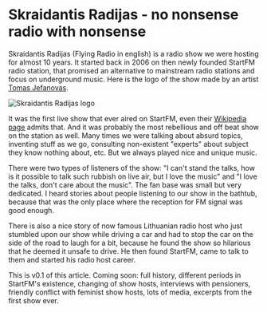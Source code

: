 # Skraidantis Radijas - no nonsense radio with nonsense

Skraidantis Radijas (Flying Radio in english) is a radio show we were hosting for almost 10 years. It started back in 2006 on then newly founded StartFM radio station, that promised an alternative to mainstream radio stations and focus on underground music. Here is the logo of the show made by an artist [Tomas Jefanovas](https://tomjef.com/).

![Skraidantis Radijas logo](https://tamulaitis.lt/images/skraidantis-radijas/skraidantis-radijas-logo.webp)

It was the first live show that ever aired on StartFM, even their [Wikipedia page](https://lt.wikipedia.org/wiki/Start_FM) admits that. And it was probably the most rebellious and off beat show on the station as well. Many times we were talking about absurd topics, inventing stuff as we go, consulting non-existent "experts" about subject they know nothing about, etc. But we always played nice and unique music.

There were two types of listeners of the show: "I can't stand the talks, how is it possible to talk such rubbish on live air, but I love the music" and "I love the talks, don't care about the music". The fan base was small but very dedicated. I heard stories about people listening to our show in the bathtub, because that was the only place where the reception for FM signal was good enough.

There is also a nice story of now famous Lithuanian radio host who just stumbled upon our show while driving a car and had to stop the car on the side of the road to laugh for a bit, because he found the show so hilarious that he deemed it unsafe to drive. He then found StartFM, came to talk to them and started his radio host career.

<!-- ## First iteration, ## Golden years, ## Last breath, ## Punk rock concept (Gonzo), ## Music, ## Digging for rare music, ## Interviews, ## Rebirth -->
<!-- LATGA, strength of signal, penio radijas -->
<!-- https://bembisbembiomotina.lt/skraidantis/ -->

<!--
Skraidantis Radijas was a radio show that ran on the StartFM radio station from 2006 for almost a decade. The show was known for its eclectic selection of rare and interesting music, spanning a wide range of genres and styles from around the world. The show's hosts were also known for their irreverent and often nonsensical banter, which added a unique and entertaining element to the program.

One of the standout features of Skraidantis Radijas was its commitment to showcasing music that was often overlooked or underappreciated by mainstream radio stations. This included everything from obscure jazz and experimental music to rare and forgotten gems from the worlds of rock, pop, and electronic music. The hosts were passionate music enthusiasts, and their enthusiasm and love for music was contagious, drawing in a loyal and dedicated following of listeners over the years.

Another notable aspect of the show was the sense of humor and irreverence that the hosts brought to the table. They were known for their witty and often nonsensical banter, which was both entertaining and endearing. The show had a playful and lighthearted vibe that made it a refreshing and enjoyable listen, even for those who might not have been familiar with all of the music that was played.

Overall, Skraidantis Radijas was a unique and engaging radio show that offered something different from the mainstream. Its commitment to rare and interesting music, combined with its playful and irreverent style, made it a standout program that will be fondly remembered by its fans for years to come.

This gibberish was written by ChatGPT.
-->

This is v0.1 of this article. Coming soon: full history, different periods in StartFM's existence, changing of show hosts, interviews with pensioners, friendly conflict with feminist show hosts, lots of media, excerpts from the first show ever.
